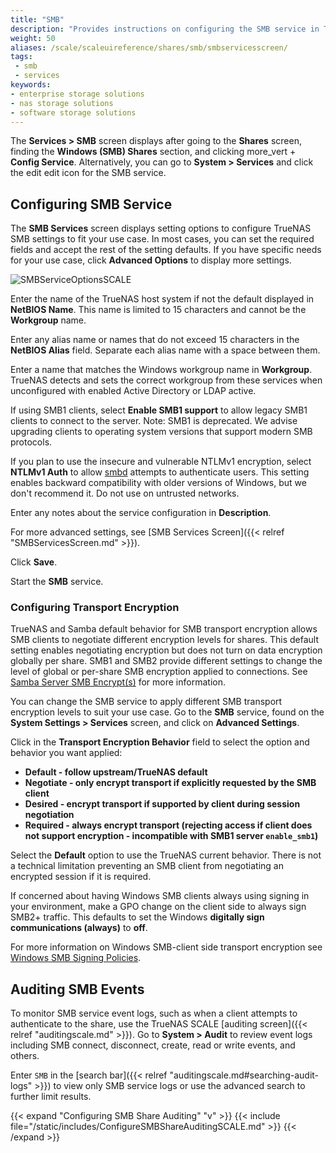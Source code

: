 ```yaml
---
title: "SMB"
description: "Provides instructions on configuring the SMB service in TrueNAS SCALE."
weight: 50
aliases: /scale/scaleuireference/shares/smb/smbservicesscreen/
tags:
 - smb
 - services
keywords:
- enterprise storage solutions
- nas storage solutions
- software storage solutions
---
```


The **Services > SMB** screen displays after going to the **Shares** screen, finding the **Windows (SMB) Shares** section, and clicking <span class="material-icons">more_vert</span> + **Config Service**.
Alternatively, you can go to **System > Services** and click the <span class="material-icons">edit</span> edit icon for the SMB service.

## Configuring SMB Service
The **SMB Services** screen displays setting options to configure TrueNAS SMB settings to fit your use case. 
In most cases, you can set the required fields and accept the rest of the setting defaults. If you have specific needs for your use case, click **Advanced Options** to display more settings.

![SMBServiceOptionsSCALE](/images/SCALE/SystemSettings/SMBServiceOptionsSCALE.png "SMB Service Options")

Enter the name of the TrueNAS host system if not the default displayed in **NetBIOS Name**. This name is limited to 15 characters and cannot be the **Workgroup** name.

Enter any alias name or names that do not exceed 15 characters in the **NetBIOS Alias** field. Separate each alias name with a space between them.

Enter a name that matches the Windows workgroup name in **Workgroup**. TrueNAS detects and sets the correct workgroup from these services when unconfigured with enabled Active Directory or LDAP active.

If using SMB1 clients, select **Enable SMB1 support** to allow legacy SMB1 clients to connect to the server. Note: SMB1 is deprecated. We advise upgrading clients to operating system versions that support modern SMB protocols.

If you plan to use the insecure and vulnerable NTLMv1 encryption, select **NTLMv1 Auth** to allow [smbd](https://www.samba.org/samba/docs/current/man-html/smbd.8.html) attempts to authenticate users.
This setting enables backward compatibility with older versions of Windows, but we don't recommend it. Do not use on untrusted networks.

Enter any notes about the service configuration in **Description**.

For more advanced settings, see [SMB Services Screen]({{< relref "SMBServicesScreen.md" >}}).

Click **Save**.

Start the **SMB** service.

### Configuring Transport Encryption
TrueNAS and Samba default behavior for SMB transport encryption allows SMB clients to negotiate different encryption levels for shares.
This default setting enables negotiating encryption but does not turn on data encryption globally per share.
SMB1 and SMB2 provide different settings to change the level of global or per-share SMB encryption applied to connections.
See [Samba Server SMB Encrypt(s)](https://www.samba.org/samba/docs/current/man-html/smb.conf.5.html#SERVERSMBENCRYPT) for more information.

You can change the SMB service to apply different SMB transport encryption levels to suit your use case. Go to the **SMB** service, found on the **System Settings > Services** screen, and click on **Advanced Settings**.

Click in the **Transport Encryption Behavior** field to select the option and behavior you want applied:

* **Default - follow upstream/TrueNAS default**
* **Negotiate - only encrypt transport if explicitly requested by the SMB client**
* **Desired - encrypt transport if supported by client during session negotiation**
* **Required - always encrypt transport (rejecting access if client does not support encryption - incompatible with SMB1 server `enable_smb1`)**

Select the **Default** option to use the TrueNAS current behavior.
There is not a technical limitation preventing an SMB client from negotiating an encrypted session if it is required.

If concerned about having Windows SMB clients always using signing in your environment, make a GPO change on the client side to always sign SMB2+ traffic.
This defaults to set the Windows **digitally sign communications (always)** to **off**.

For more information on Windows SMB-client side transport encryption see [Windows SMB Signing Policies](https://learn.microsoft.com/en-us/troubleshoot/windows-server/networking/overview-server-message-block-signing#policy-locations-for-smb-signing).

## Auditing SMB Events

To monitor SMB service event logs, such as when a client attempts to authenticate to the share, use the TrueNAS SCALE [auditing screen]({{< relref "auditingscale.md" >}}).
Go to **System > Audit** to review event logs including SMB connect, disconnect, create, read or write events, and others.

Enter `SMB` in the [search bar]({{< relref "auditingscale.md#searching-audit-logs" >}}) to view only SMB service logs or use the advanced search to further limit results.

{{< expand "Configuring SMB Share Auditing" "v" >}}
{{< include file="/static/includes/ConfigureSMBShareAuditingSCALE.md" >}}
{{< /expand >}}
